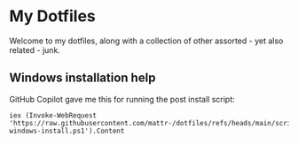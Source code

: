 # My Dotfiles

Welcome to my dotfiles, along with a collection of other assorted - yet also related - junk.

## Windows installation help

GitHub Copilot gave me this for running the post install script:

```
iex (Invoke-WebRequest 'https://raw.githubusercontent.com/mattr-/dotfiles/refs/heads/main/script/after-windows-install.ps1').Content
```
